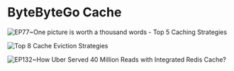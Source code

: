 # ByteByteGo Cache

![EP77~One picture is worth a thousand words - Top 5 Caching Strategies](https://ngte-superbed.oss-cn-beijing.aliyuncs.com/uPic/BhIyOWDpK6gs.webp)

![Top 8 Cache Eviction Strategies](https://ngte-superbed.oss-cn-beijing.aliyuncs.com/uPic/Gx2hyf2aDlS9.webp)

![EP132~How Uber Served 40 Million Reads with Integrated Redis Cache?](https://ngte-superbed.oss-cn-beijing.aliyuncs.com/uPic/xjzEmvJxmoLE.png)
